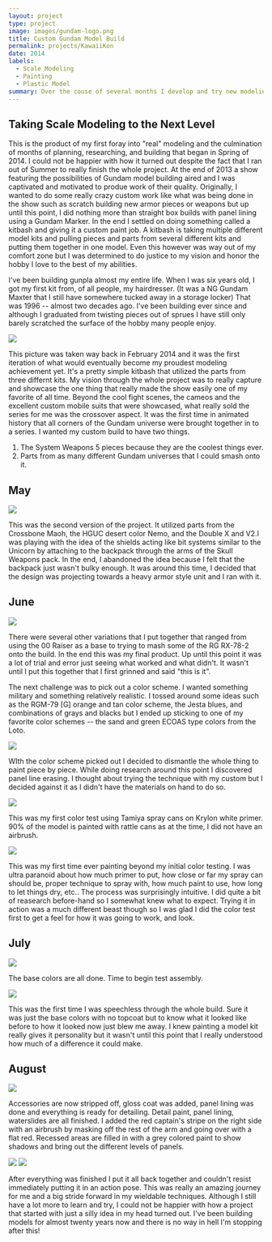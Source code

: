 ```yaml
---
layout: project
type: project
image: images/gundam-logo.png
title: Custom Gundam Model Build
permalink: projects/KawaiiKon
date: 2014
labels:
  - Scale Modeling
  - Painting
  - Plastic Model
summary: Over the couse of several months I develop and try new modeling skills for the first time.
---
```


## Taking Scale Modeling to the Next Level
This is the product of my first foray into "real" modeling and the culmination of months of planning, researching, and building that began in Spring of 2014. I could not be happier with how it turned out despite the fact that I ran out of Summer to really finish the whole project. At the end of 2013 a show featuring the possibilities of Gundam model building aired and I was captivated and motivated to produe work of their quality. Originally, I wanted to do some really crazy custom work like what was being done in the show such as scratch building new armor pieces or weapons but up until this point, I did nothing more than straight box builds with panel lining using a Gundam Marker. In the end I settled on doing something called a kitbash and giving it a custom paint job. A kitbash is taking multiple different model kits and pulling pieces and parts from several different kits and putting them together in one model. Even this however was way out of my comfort zone but I was determined to do justice to my vision and honor the hobby I love to the best of my abilities.

I've been building gunpla almost my entire life. When I was six years old, I got my first kit from, of all people, my hairdresser. (It was a NG Gundam Maxter that I still have somewhere tucked away in a storage locker) That was 1996 -- almost two decades ago. I've been building ever since and although I graduated from twisting pieces out of sprues I have still only barely scratched the surface of the hobby many people enjoy.

<div class="ui small rounded images">
  <img class="ui image" src="http://i.imgur.com/s0YLxfP.jpg">
</div>

This picture was taken way back in February 2014 and it was the first iteration of what would eventually become my proudest modeling achievement yet. It's a pretty simple kitbash that utilized the parts from three differnt kits. My vision through the whole project was to really capture and showcase the one thing that really made the show easily one of my favorite of all time. Beyond the cool fight scenes, the cameos and the excellent custom mobile suits that were showcased, what really sold the series for me was the crossover aspect. It was the first time in animated history that all corners of the Gundam universe were brought together in to a series. I wanted my custom build to have two things. 

1. The System Weapons 5 pieces because they are the coolest things ever.
2. Parts from as many different Gundam universes that I could smash onto it.

## May
<div class="ui small rounded images">
  <img class="ui image" src="http://i.imgur.com/1ngACsC.jpg">
</div>

This was the second version of the project. It utilized parts from the Crossbone Maoh, the HGUC desert color Nemo, and the Double X and V2.I was playing with the idea of the shields acting like bit systems similar to the Unicorn by attaching to the backpack through the arms of the Skull Weapons pack. In the end, I abandoned the idea because I felt that the backpack just wasn't bulky enough. It was around this time, I decided that the design was projecting towards a heavy armor style unit and I ran with it.

## June
<div class="ui small rounded images">
  <img class="ui image" src="http://i.imgur.com/3XRErJT.jpg">
</div>

There were several other variations that I put together that ranged from using the 00 Raiser as a base to trying to mash some of the RG RX-78-2 onto the build. In the end this was my final product. Up until this point it was a lot of trial and error just seeing what worked and what didn't. It wasn't until I put this together that I first grinned and said "this is it".

The next challenge was to pick out a color scheme. I wanted something military and something relatively realistic. I tossed around some ideas such as the RGM-79 [G] orange and tan color scheme, the Jesta blues, and combinations of grays and blacks but I ended up sticking to one of my favorite color schemes -- the sand and green ECOAS type colors from the Loto.

<div class="ui small rounded images">
  <img class="ui image" src="http://i.imgur.com/fzhgl9N.jpg">
</div>

WIth the color scheme picked out I decided to dismantle the whole thing to paint piece by piece. While doing research around this point I discovered panel line erasing. I thought about trying the technique with my custom but I decided against it as I didn't have the materials on hand to do so.

<div class="ui small rounded images">
  <img class="ui image" src="http://i.imgur.com/g1kCLHV.jpg">
</div>

This was my first color test using Tamiya spray cans on Krylon white primer. 90% of the model is painted with rattle cans as at the time, I did not have an airbrush.

<div class="ui small rounded images">
  <img class="ui image" src="http://i.imgur.com/hAXkCjv.jpg">
</div>

This was my first time ever painting beyond my initial color testing. I was ultra paranoid about how much primer to put, how close or far my spray can should be, proper technique to spray with, how much paint to use, how long to let things dry, etc.. The process was surprisingly intuitive. I did quite a bit of reasearch before-hand so I somewhat knew what to expect. Trying it in action was a much different beast though so I was glad I did the color test first to get a feel for how it was going to work, and look.

## July

<div class="ui small rounded images">
  <img class="ui image" src="http://i.imgur.com/eGWYtAH.jpg">
</div>

The base colors are all done. Time to begin test assembly.

<div class="ui small rounded images">
  <img class="ui image" src="http://i.imgur.com/OUlnk2S.jpg">
</div>

This was the first time I was speechless through the whole build. Sure it was just the base colors with no topcoat but to know what it looked like before to how it looked now just blew me away. I knew painting a model kit really gives it personality but it wasn't until this point that I really understood how much of a difference it could make.

## August


<div class="ui small rounded images">
  <img class="ui image" src="http://i.imgur.com/lrf9PRK.jpg">
</div>

Accessories are now stripped off, gloss coat was added, panel lining was done and everything is ready for detailing. Detail paint, panel lining, waterslides are all finished. I added the red captain's stripe on the right side with an airbrush by masking off the rest of the arm and going over with a flat red. Recessed areas are filled in with a grey colored paint to show shadows and bring out the different levels of panels. 

<div class="ui small rounded images">
  <img class="ui image" src="http://i.imgur.com/3XnINKd.jpg">
  <img class="ui image" src="http://i.imgur.com/mtKX8zh.jpg">
</div>

After everything was finished I put it all back together and couldn't resist immediately putting it in an action pose. This was really an amazing journey for me and a big stride forward in my wieldable techniques. Although I still have a lot more to learn and try, I could not be happier with how a project that started with just a silly idea in my head turned out. I've been building models for almost twenty years now and there is no way in hell I'm stopping after this!
